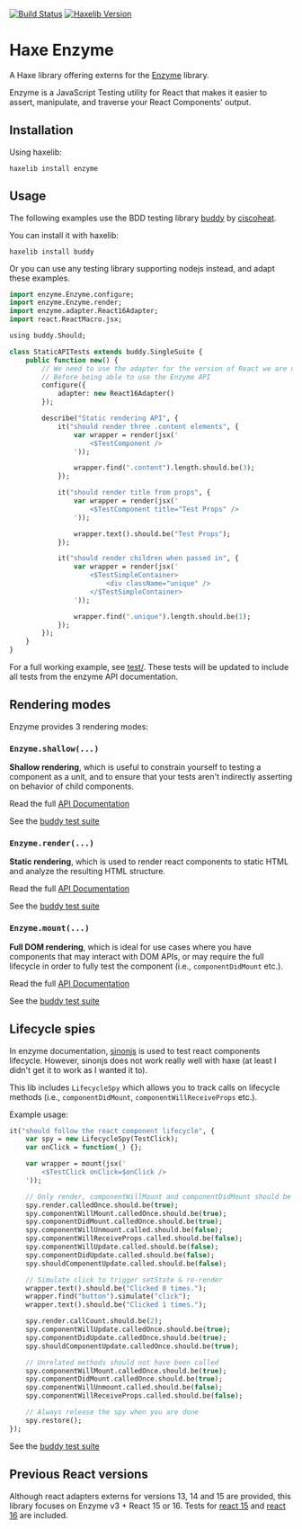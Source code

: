 [![Build Status](https://travis-ci.org/kLabz/haxe-enzyme.svg?branch=master)](https://travis-ci.org/kLabz/haxe-enzyme)
[![Haxelib Version](https://img.shields.io/github/tag/kLabz/haxe-enzyme.svg?label=haxelib)](http://lib.haxe.org/p/enzyme)

# Haxe Enzyme

A Haxe library offering externs for the [Enzyme](https://github.com/airbnb/enzyme) library.

Enzyme is a JavaScript Testing utility for React that makes it easier to assert, manipulate, and traverse your React Components' output.


## Installation

Using haxelib:
```
haxelib install enzyme
```


## Usage

The following examples use the BDD testing library [buddy](https://github.com/ciscoheat/buddy) by [ciscoheat](https://github.com/ciscoheat).

You can install it with haxelib:
```
haxelib install buddy
```

Or you can use any testing library supporting nodejs instead, and adapt these examples.

```haxe
import enzyme.Enzyme.configure;
import enzyme.Enzyme.render;
import enzyme.adapter.React16Adapter;
import react.ReactMacro.jsx;

using buddy.Should;

class StaticAPITests extends buddy.SingleSuite {
    public function new() {
        // We need to use the adapter for the version of React we are using
        // Before being able to use the Enzyme API
        configure({
            adapter: new React16Adapter()
        });

        describe("Static rendering API", {
            it("should render three .content elements", {
                var wrapper = render(jsx('
                    <$TestComponent />
                '));

                wrapper.find(".content").length.should.be(3);
            });

            it("should render title from props", {
                var wrapper = render(jsx('
                    <$TestComponent title="Test Props" />
                '));

                wrapper.text().should.be("Test Props");
            });

            it("should render children when passed in", {
                var wrapper = render(jsx('
                    <$TestSimpleContainer>
                        <div className="unique" />
                    </$TestSimpleContainer>
                '));

                wrapper.find(".unique").length.should.be(1);
            });
        });
    }
}
```

For a full working example, see [test/](/src/test/).
These tests will be updated to include all tests from the enzyme API documentation.


## Rendering modes

Enzyme provides 3 rendering modes:

### `Enzyme.shallow(...)`

**Shallow rendering**, which is useful to constrain yourself to testing a component as a unit, and to ensure that your tests aren't indirectly asserting on behavior of child components.

Read the full [API Documentation](https://github.com/airbnb/enzyme/blob/master/docs/api/shallow.md)

See the [buddy test suite](/src/test/suite/ShallowAPITests.hx)


### `Enzyme.render(...)`

**Static rendering**, which is used to render react components to static HTML and analyze the resulting HTML structure.

Read the full [API Documentation](https://github.com/airbnb/enzyme/blob/master/docs/api/render.md)

See the [buddy test suite](/src/test/suite/StaticAPITests.hx)


### `Enzyme.mount(...)`

**Full DOM rendering**, which is ideal for use cases where you have components that may interact with DOM APIs, or may require the full lifecycle in order to fully test the component (i.e., `componentDidMount` etc.).

Read the full [API Documentation](https://github.com/airbnb/enzyme/blob/master/docs/api/mount.md)

See the [buddy test suite](/src/test/suite/MountAPITests.hx)


## Lifecycle spies

In enzyme documentation, [sinonjs](https://github.com/sinonjs/sinon) is used to test react components lifecycle. However, sinonjs does not work really well with haxe (at least I didn't get it to work as I wanted it to).

This lib includes `LifecycleSpy` which allows you to track calls on lifecycle methods (i.e., `componentDidMount`, `componentWillReceiveProps` etc.).

Example usage:

```haxe
it("should follow the react component lifecycle", {
    var spy = new LifecycleSpy(TestClick);
    var onClick = function(_) {};

    var wrapper = mount(jsx('
        <$TestClick onClick=$onClick />
    '));

    // Only render, componentWillMount and componentDidMount should be called
    spy.render.calledOnce.should.be(true);
    spy.componentWillMount.calledOnce.should.be(true);
    spy.componentDidMount.calledOnce.should.be(true);
    spy.componentWillUnmount.called.should.be(false);
    spy.componentWillReceiveProps.called.should.be(false);
    spy.componentWillUpdate.called.should.be(false);
    spy.componentDidUpdate.called.should.be(false);
    spy.shouldComponentUpdate.called.should.be(false);

    // Simulate click to trigger setState & re-render
    wrapper.text().should.be("Clicked 0 times.");
    wrapper.find("button").simulate("click");
    wrapper.text().should.be("Clicked 1 times.");

    spy.render.callCount.should.be(2);
    spy.componentWillUpdate.calledOnce.should.be(true);
    spy.componentDidUpdate.calledOnce.should.be(true);
    spy.shouldComponentUpdate.calledOnce.should.be(true);

    // Unrelated methods should not have been called
    spy.componentWillMount.calledOnce.should.be(true);
    spy.componentDidMount.calledOnce.should.be(true);
    spy.componentWillUnmount.called.should.be(false);
    spy.componentWillReceiveProps.called.should.be(false);

    // Always release the spy when you are done
    spy.restore();
});
```

See the [buddy test suite](/src/test/suite/LifecycleSpyTests.hx)

## Previous React versions

Although react adapters externs for versions 13, 14 and 15 are provided, this library focuses on Enzyme v3 + React 15 or 16.
Tests for [react 15](test/react-15) and [react 16](test/react-16) are included.
